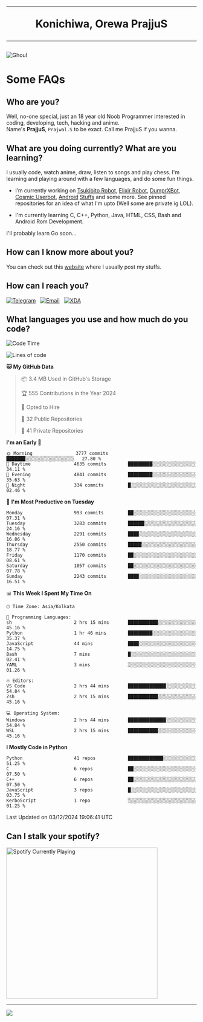 <h1 align="center"><hr>Konichiwa, Orewa PrajjuS<hr></h1>


<img src="https://telegra.ph/file/6041d22c64479ee5ff802.jpg" alt="Ghoul"/>


<h1>Some FAQs</h1>


<h2>Who are you?</h2>

Well, no-one special, just an 18 year old Noob Programmer interested in coding, developing, tech, hacking and anime.
<br>
Name's <b>PrajjuS</b>, <code>Prajwal.S</code> to be exact. Call me PrajjuS if you wanna.


<h2>What are you doing currently? What are you learning?</h2>

I usually code, watch anime, draw, listen to songs and play chess. I'm learning and playing around with a few languages, and do some fun things.

- I’m currently working on <a href="Https://t.me/PrajjuSAssistantBot">Tsukibito Robot</a>, <a href="https://t.me/projectelixir_bot">Elixir Robot</a>, <a href="https://t.me/DumprXBot">DumprXBot</a>, <a href="https://github.com/SkyLab-Devs/CosmicUserbot">Cosmic Userbot</a>, <a href="https://github.com/Noob-OS">Android</a> <a href="https://github.com/PrajjuS/device_xiaomi_vince">Stuffs</a> and some more. See pinned repositories for an idea of what I'm upto (Well some are private ig LOL).

- I'm currently learning C, C++, Python, Java, HTML, CSS, Bash and Android Rom Development.

I'll probably learn Go soon...


<h2>How can I know more about you?</h2>

You can check out this <a href="https://prajjus.website">website</a> where I usually post my stuffs.


<h2>How can I reach you?</h2>

<a href="https://t.me/PrajjuS"><img src="https://img.shields.io/badge/PrajjuS-2CA5E0?style=flat-square&logo=telegram&logoColor=white" alt="Telegram"/></a>&nbsp;&nbsp;&nbsp;<a href="theprajjus@gmail.com"><img src="https://img.shields.io/badge/theprajjus@gmail.com-D14836?style=flat-square&logo=gmail&logoColor=white" alt="Email"/></a>&nbsp;&nbsp;&nbsp;<a href="https://forum.xda-developers.com/m/prajjus.10388799/"><img src="https://img.shields.io/badge/PrajjuS-F59714?style=flat-square&logo=xda-developers&logoColor=white" alt="XDA"/></a>


<h2>What languages you use and how much do you code?</h2>

<!--START_SECTION:waka-->
![Code Time](http://img.shields.io/badge/Code%20Time-837%20hrs%2017%20mins-blue)

![Lines of code](https://img.shields.io/badge/From%20Hello%20World%20I%27ve%20Written-851.1%20thousand%20lines%20of%20code-blue)

**🐱 My GitHub Data** 

> 📦 3.4 MB Used in GitHub's Storage 
 > 
> 🏆 555 Contributions in the Year 2024
 > 
> 💼 Opted to Hire
 > 
> 📜 32 Public Repositories 
 > 
> 🔑 41 Private Repositories 
 > 
**I'm an Early 🐤** 

```text
🌞 Morning                3777 commits        ███████░░░░░░░░░░░░░░░░░░   27.80 % 
🌆 Daytime                4635 commits        █████████░░░░░░░░░░░░░░░░   34.11 % 
🌃 Evening                4841 commits        █████████░░░░░░░░░░░░░░░░   35.63 % 
🌙 Night                  334 commits         █░░░░░░░░░░░░░░░░░░░░░░░░   02.46 % 
```
📅 **I'm Most Productive on Tuesday** 

```text
Monday                   993 commits         ██░░░░░░░░░░░░░░░░░░░░░░░   07.31 % 
Tuesday                  3283 commits        ██████░░░░░░░░░░░░░░░░░░░   24.16 % 
Wednesday                2291 commits        ████░░░░░░░░░░░░░░░░░░░░░   16.86 % 
Thursday                 2550 commits        █████░░░░░░░░░░░░░░░░░░░░   18.77 % 
Friday                   1170 commits        ██░░░░░░░░░░░░░░░░░░░░░░░   08.61 % 
Saturday                 1057 commits        ██░░░░░░░░░░░░░░░░░░░░░░░   07.78 % 
Sunday                   2243 commits        ████░░░░░░░░░░░░░░░░░░░░░   16.51 % 
```


📊 **This Week I Spent My Time On** 

```text
🕑︎ Time Zone: Asia/Kolkata

💬 Programming Languages: 
sh                       2 hrs 15 mins       ███████████░░░░░░░░░░░░░░   45.16 % 
Python                   1 hr 46 mins        █████████░░░░░░░░░░░░░░░░   35.37 % 
JavaScript               44 mins             ████░░░░░░░░░░░░░░░░░░░░░   14.75 % 
Bash                     7 mins              █░░░░░░░░░░░░░░░░░░░░░░░░   02.41 % 
YAML                     3 mins              ░░░░░░░░░░░░░░░░░░░░░░░░░   01.26 % 

🔥 Editors: 
VS Code                  2 hrs 44 mins       ██████████████░░░░░░░░░░░   54.84 % 
Zsh                      2 hrs 15 mins       ███████████░░░░░░░░░░░░░░   45.16 % 

💻 Operating System: 
Windows                  2 hrs 44 mins       ██████████████░░░░░░░░░░░   54.84 % 
WSL                      2 hrs 15 mins       ███████████░░░░░░░░░░░░░░   45.16 % 
```

**I Mostly Code in Python** 

```text
Python                   41 repos            █████████████░░░░░░░░░░░░   51.25 % 
C                        6 repos             ██░░░░░░░░░░░░░░░░░░░░░░░   07.50 % 
C++                      6 repos             ██░░░░░░░░░░░░░░░░░░░░░░░   07.50 % 
JavaScript               3 repos             █░░░░░░░░░░░░░░░░░░░░░░░░   03.75 % 
KerboScript              1 repo              ░░░░░░░░░░░░░░░░░░░░░░░░░   01.25 % 
```




 Last Updated on 03/12/2024 19:06:41 UTC
<!--END_SECTION:waka-->


<h2>Can I stalk your spotify?</h2>

<a href="https://open.spotify.com/user/cotgk31v4nhw20gs5adb29jq5"><img src="https://spotify-readme-prajjus.vercel.app/api?theme=dark&rainbow=true" alt="Spotify Currently Playing" width="400px"/></a>


<hr>


<img src="https://komarev.com/ghpvc/?username=prajjus&label=Profile%20Views&color=000000&style=flat">
